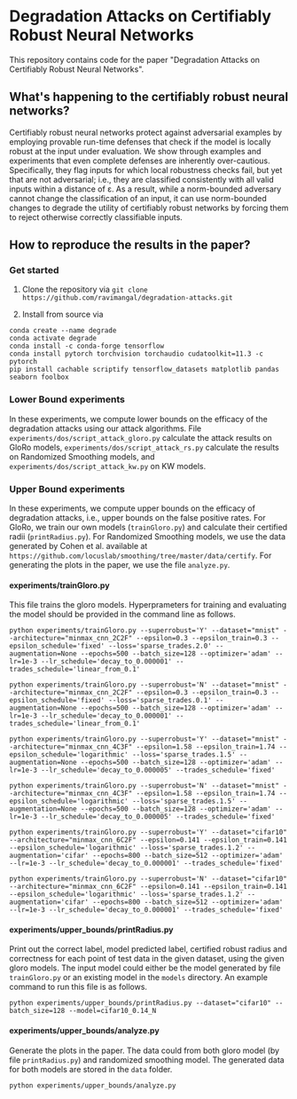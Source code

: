 # Degradation Attacks on Certifiably Robust Neural Networks
This repository contains code for the paper "Degradation Attacks on Certifiably Robust Neural Networks". 

## What's happening to the certifiably robust neural networks?
Certifiably robust neural networks protect against adversarial examples by employing provable run-time defenses that check if the model is locally robust at the input under evaluation. We show through examples and experiments that even complete defenses are inherently over-cautious. 
Specifically, they flag inputs for which local robustness checks fail, but yet that are not adversarial; 
i.e., they are classified consistently with all valid inputs within a distance of ε. 
As a result, while a norm-bounded adversary cannot change the classification of an input, it can use norm-bounded changes to degrade the utility of certifiably robust networks by forcing them to reject otherwise correctly classifiable inputs. 

## How to reproduce the results in the paper?

### Get started 

1. Clone the repository via
`git clone https://github.com/ravimangal/degradation-attacks.git`

2. Install from source via
```
conda create --name degrade
conda activate degrade
conda install -c conda-forge tensorflow 
conda install pytorch torchvision torchaudio cudatoolkit=11.3 -c pytorch
pip install cachable scriptify tensorflow_datasets matplotlib pandas seaborn foolbox
```

### Lower Bound experiments
In these experiments, we compute lower bounds on the efficacy of the degradation attacks using our attack algorithms. 
File `experiments/dos/script_attack_gloro.py` calculate the attack results on GloRo models, `experiments/dos/script_attack_rs.py` calculate the results on Randomized Smoothing models, and `experiments/dos/script_attack_kw.py` on KW models. 

### Upper Bound experiments
In these experiments, we compute upper bounds on the efficacy of degradation attacks, i.e., upper bounds on the false positive rates. 
For GloRo, we train our own models (`trainGloro.py`) and calculate their certified radii (`printRadius.py`).  For Randomized Smoothing models, we use the data generated by Cohen et al. available at `https://github.com/locuslab/smoothing/tree/master/data/certify`. 
For generating the plots in the paper, we use the file `analyze.py`.

#### experiments/trainGloro.py

This file trains the gloro models. Hyperprameters for training and evaluating the model should be provided in the command line as follows.
```
python experiments/trainGloro.py --superrobust='Y' --dataset="mnist" --architecture="minmax_cnn_2C2F" --epsilon=0.3 --epsilon_train=0.3 --epsilon_schedule='fixed' --loss='sparse_trades.2.0' --augmentation=None --epochs=500 --batch_size=128 --optimizer='adam' --lr=1e-3 --lr_schedule='decay_to_0.000001' --trades_schedule='linear_from_0.1'

python experiments/trainGloro.py --superrobust='N' --dataset="mnist" --architecture="minmax_cnn_2C2F" --epsilon=0.3 --epsilon_train=0.3 --epsilon_schedule='fixed' --loss='sparse_trades.0.1' --augmentation=None --epochs=500 --batch_size=128 --optimizer='adam' --lr=1e-3 --lr_schedule='decay_to_0.000001' --trades_schedule='linear_from_0.1'

python experiments/trainGloro.py --superrobust='Y' --dataset="mnist" --architecture="minmax_cnn_4C3F" --epsilon=1.58 --epsilon_train=1.74 --epsilon_schedule='logarithmic' --loss='sparse_trades.1.5' --augmentation=None --epochs=500 --batch_size=128 --optimizer='adam' --lr=1e-3 --lr_schedule='decay_to_0.000005' --trades_schedule='fixed'

python experiments/trainGloro.py --superrobust='N' --dataset="mnist" --architecture="minmax_cnn_4C3F" --epsilon=1.58 --epsilon_train=1.74 --epsilon_schedule='logarithmic' --loss='sparse_trades.1.5' --augmentation=None --epochs=500 --batch_size=128 --optimizer='adam' --lr=1e-3 --lr_schedule='decay_to_0.000005' --trades_schedule='fixed'

python experiments/trainGloro.py --superrobust='Y' --dataset="cifar10" --architecture="minmax_cnn_6C2F" --epsilon=0.141 --epsilon_train=0.141 --epsilon_schedule='logarithmic' --loss='sparse_trades.1.2' --augmentation='cifar' --epochs=800 --batch_size=512 --optimizer='adam' --lr=1e-3 --lr_schedule='decay_to_0.000001' --trades_schedule='fixed'

python experiments/trainGloro.py --superrobust='N' --dataset="cifar10" --architecture="minmax_cnn_6C2F" --epsilon=0.141 --epsilon_train=0.141 --epsilon_schedule='logarithmic' --loss='sparse_trades.1.2' --augmentation='cifar' --epochs=800 --batch_size=512 --optimizer='adam' --lr=1e-3 --lr_schedule='decay_to_0.000001' --trades_schedule='fixed'
```

#### experiments/upper_bounds/printRadius.py
Print out the correct label, model predicted label, certified robust radius and correctness for each point of test data in the given dataset, using the given gloro models. 
The input model could either be the model generated by file `trainGloro.py` or an existing model in the `models` directory. 
An example command to run this file is as follows.

```
python experiments/upper_bounds/printRadius.py --dataset="cifar10" --batch_size=128 --model=cifar10_0.14_N
```


#### experiments/upper_bounds/analyze.py
Generate the plots in the paper. 
The data could from both gloro model (by file `printRadius.py`) and randomized smoothing model. 
The generated data for both models are stored in the `data` folder.

```
python experiments/upper_bounds/analyze.py
```
